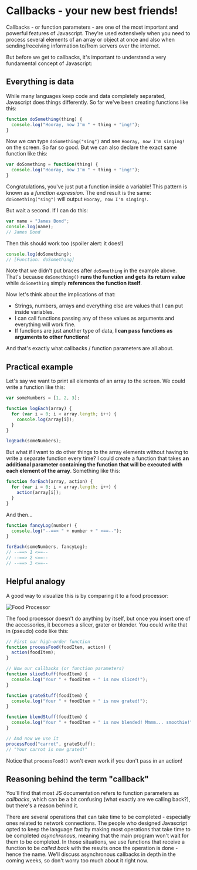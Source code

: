 # Callbacks - your new best friends!

Callbacks - or function parameters - are one of the most important and powerful features of Javascript. They're used extensively when you need to process several elements of an array or object at once and also when sending/receiving information to/from servers over the internet.

But before we get to callbacks, it's important to understand a very fundamental concept of Javascript:

## Everything is data

While many languages keep code and data completely separated, Javascript does things differently. So far we've been creating functions like this:
```js
function doSomething(thing) {
  console.log("Hooray, now I'm " + thing + "ing!");
}
```

Now we can type `doSomething("sing")` and see `Hooray, now I'm singing!` on the screen. So far so good. But we can also declare the exact same function like this:
```js
var doSomething = function(thing) {
  console.log("Hooray, now I'm " + thing + "ing!");
}
```

Congratulations, you've just put a function inside a variable! This pattern is known as a _function expression_. The end result is the same: `doSomething("sing")` will output `Hooray, now I'm singing!`.

But wait a second. If I can do this:
```js
var name = "James Bond";
console.log(name);
// James Bond
```

Then this should work too (spoiler alert: it does!)
```js
console.log(doSomething);
// [Function: doSomething]
```

Note that we didn't put braces after `doSomething` in the example above. That's because `doSomething()` **runs the function and gets its return value** while `doSomething` simply **references the function itself**.

Now let's think about the implications of that:

* Strings, numbers, arrays and everything else are values that I can put inside variables.
* I can call functions passing any of these values as arguments and everything will work fine.
* If functions are just another type of data, **I can pass functions as arguments to other functions!**

And that's exactly what callbacks / function parameters are all about.

## Practical example

Let's say we want to print all elements of an array to the screen. We could write a function like this:

```js
var someNumbers = [1, 2, 3];

function logEach(array) {
  for (var i = 0; i < array.length; i++) {
    console.log(array[i]);
  }
}

logEach(someNumbers);
```

But what if I want to do other things to the array elements without having to write a separate function every time? I could create a function that takes **an additional parameter containing the function that will be executed with each element of the array**. Something like this:

```js
function forEach(array, action) {
  for (var i = 0; i < array.length; i++) {
    action(array[i]);
  }
}
```

And then...
```js
function fancyLog(number) {
  console.log("--==> " + number + " <==--");
}

forEach(someNumbers, fancyLog);
// --==> 1 <==--
// --==> 2 <==--
// --==> 3 <==--
```

## Helpful analogy

A good way to visualize this is by comparing it to a food processor:

![Food Processor](http://s3.fzero.ca/stuff/foodproc.jpg)

The food processor doesn't do anything by itself, but once you insert one of the accessories, it becomes a slicer, grater or blender. You could write that in (pseudo) code like this:

```js
// First our high-order function
function processFood(foodItem, action) {
  action(foodItem);
}

// Now our callbacks (or function parameters)
function sliceStuff(foodItem) {
  console.log("Your " + foodItem + " is now sliced!");
}

function grateStuff(foodItem) {
  console.log("Your " + foodItem + " is now grated!");
}

function blendStuff(foodItem) {
  console.log("Your " + foodItem + " is now blended! Mmmm... smoothie!");
}

// And now we use it
processFood("carrot", grateStuff);
// "Your carrot is now grated!"
```

Notice that `processFood()` won't even work if you don't pass in an action!

## Reasoning behind the term "callback"

You'll find that most JS documentation refers to function parameters as _callbacks_, which can be a bit confusing (what exactly are we calling back?), but there's a reason behind it.

There are several operations that can take time to be completed - especially ones related to network connections. The people who designed Javascript opted to keep the language fast by making most operations that take time to be completed _asynchronous_, meaning that the main program won't wait for them to be completed. In those situations, we use functions that receive a function to be _called back_ with the results once the operation is done - hence the name. We'll discuss asynchronous callbacks in depth in the coming weeks, so don't worry too much about it right now.
